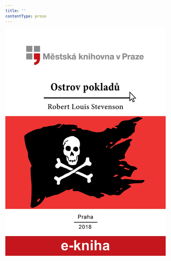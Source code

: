 ```yaml
---
title: ''
contentType: prose
---
```


<section>

![Ostrov pokladů](./resources/obalka.jpg)

</section>

[^1]: Matróz – námořník. _Pozn. red._

[^2]: Klnout – klít, nadávat. _Pozn. red._

[^3]: Švadronit – rychle drmolivě mluvit. _Pozn. red._

[^4]: Sešlý, vetchý. _Pozn. red._

[^5]: Smotaný žvýkací tabák. _Pozn. red._

[^6]: Nádoba na uchovávání troudu, tj. suché, snadno zápalné látky. _Pozn. red._

[^7]: Přístroj k určování místa podle polohy hvězd. _Pozn. red._

[^8]: Kyvadlové hodiny. _Pozn. red._

[^9]: Dovětek, dodatek. _Pozn. red._

[^10]: Kloun – mohutná špičatá zbraň umístěná pod čarou ponoru na přídi. Svým hrotem sloužila k proražení boku nepřátelské lodi. _Pozn. red._

[^11]: Šalupa – dlouhý člun určený k dopravě mezi kotvící lodí a břehem. _Pozn. red._

[^12]: Staré přísloví (15. stol.), „kdo chodí kolem močálu, bažiny, ten se nachladí“, tj. nelze jednat nečestně bez následků. _Pozn. red._

[^13]: Parduna – součást pevného lanoví, zadní a postranní lano slouží k výstuze stěžňů a čnělek. _Pozn. red._

[^14]: Jola – otevřený sportovní člun s plachtami. _Pozn. red._

[^15]: Zábradlí, ohrazení. _Pozn. red._

[^16]: Brzo bylo vzbouřenců jen osm, námořník ze škuneru, postřelený panem Trelawneyem, ještě ten večer zranění podlehl. Ti, co zůstali, se to ovšem dověděli až později.

[^17]: Kosatka – trojúhelníková plachta nad přídí lodi. _Pozn. red._

[^18]: Stěh – lano spojující stěžeň s trupem a zajišťující jeho lepší stabilitu. _Pozn. red_.

[^19]: Fidibus – papírovýsmotek, jímž se podpaluje dýmka nebo svíčka. _Pozn. red_.

[^20]: Cvičit na povel. _Pozn. red_.

[^21]: Mlýnské kameny. _Pozn. red._
